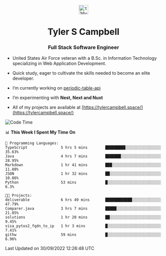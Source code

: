 <p align="center">
<a href="https://www.linkedin.com/in/t36campbell" target="blank"><img align="center" src="https://ik.imagekit.io/t36campbell/Portfolio/linkedin.png.original_m8bbGgPh6.png" alt="t36campbell" height="30" width="30" /></a>
</p>
<h1 align="center">Tyler S Campbell</h1>
<h3 align="center">Full Stack Software Engineer</h3>

* United States Air Force veteran with a B.Sc. in Information Technology specializing in Web Application Development. 

* Quick study, eager to cultivate the skills needed to become an elite developer.

* I’m currently working on [periodic-table-api](https://github.com/t36campbell/periodic-table-api)

* I’m experimenting with **Nest, Next and Nuxt**

* All of my projects are available at [https://tylercampbell.space/](https://tylercampbell.space/)

<!--START_SECTION:waka-->
![Code Time](http://img.shields.io/badge/Code%20Time-1%2C831%20hrs%2034%20mins-blue)

📊 **This Week I Spent My Time On** 

```text
💬 Programming Languages: 
TypeScript               5 hrs 5 mins        █████████░░░░░░░░░░░░░░░░   35.63% 
Java                     4 hrs 7 mins        ███████░░░░░░░░░░░░░░░░░░   28.95% 
Markdown                 1 hr 41 mins        ███░░░░░░░░░░░░░░░░░░░░░░   11.88% 
JSON                     1 hr 32 mins        ██░░░░░░░░░░░░░░░░░░░░░░░   10.86% 
Python                   53 mins             █░░░░░░░░░░░░░░░░░░░░░░░░   6.3%

🐱‍💻 Projects: 
deliverable              6 hrs 49 mins       ████████████░░░░░░░░░░░░░   47.79% 
Comparer.java            3 hrs 7 mins        █████░░░░░░░░░░░░░░░░░░░░   21.85% 
solutions                1 hr 20 mins        ██░░░░░░░░░░░░░░░░░░░░░░░   9.45% 
visa_pytos2_fqdn_to_ip   1 hr 3 mins         █░░░░░░░░░░░░░░░░░░░░░░░░   7.41% 
githw                    59 mins             █░░░░░░░░░░░░░░░░░░░░░░░░   6.96%

```


 Last Updated on 30/09/2022 12:26:48 UTC
<!--END_SECTION:waka-->
